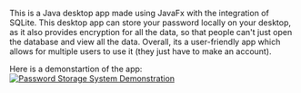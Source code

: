This is a Java desktop app made using JavaFx with the integration of SQLite. This desktop app can store your password locally on your desktop, as it also provides encryption for 
all the data, so that people can't just open the database and view all the data. Overall, its a user-friendly app which allows for multiple users to use it (they just have to make an account). 

Here is a demonstartion of the app: 
 [![Password Storage System Demonstration](https://img.youtube.com/vi/4dsV-k1R79o/0.jpg​)](https://www.youtube.com/watch?v=4dsV-k1R79o)

